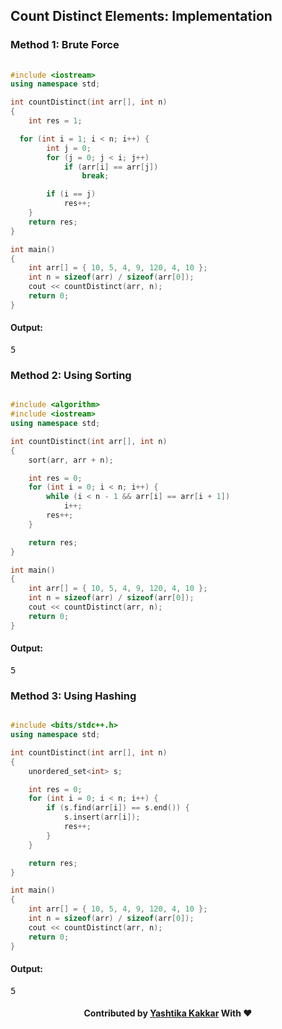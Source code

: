 ## Count Distinct Elements: Implementation

### Method 1: Brute Force

```c++
 
#include <iostream> 
using namespace std; 

int countDistinct(int arr[], int n) 
{ 
	int res = 1; 

  for (int i = 1; i < n; i++) { 
		int j = 0; 
		for (j = 0; j < i; j++) 
			if (arr[i] == arr[j]) 
				break; 

		if (i == j)  
			res++; 
	} 
	return res; 
} 

int main() 
{ 
	int arr[] = { 10, 5, 4, 9, 120, 4, 10 }; 
	int n = sizeof(arr) / sizeof(arr[0]); 
	cout << countDistinct(arr, n); 
	return 0; 
} 

``` 

#### Output:
<pre>
5
</pre>

### Method 2: Using Sorting

```c++

#include <algorithm> 
#include <iostream> 
using namespace std; 

int countDistinct(int arr[], int n) 
{ 
	sort(arr, arr + n); 

	int res = 0; 
	for (int i = 0; i < n; i++) { 
		while (i < n - 1 && arr[i] == arr[i + 1]) 
			i++; 
		res++; 
	} 

	return res; 
} 

int main() 
{ 
	int arr[] = { 10, 5, 4, 9, 120, 4, 10 }; 
	int n = sizeof(arr) / sizeof(arr[0]); 
	cout << countDistinct(arr, n); 
	return 0; 
} 

```

#### Output:
<pre>
5
</pre>

### Method 3: Using Hashing

```c++

#include <bits/stdc++.h> 
using namespace std; 

int countDistinct(int arr[], int n) 
{ 
	unordered_set<int> s; 

	int res = 0; 
	for (int i = 0; i < n; i++) { 
		if (s.find(arr[i]) == s.end()) { 
			s.insert(arr[i]); 
			res++; 
		} 
	} 

	return res; 
} 

int main() 
{ 
	int arr[] = { 10, 5, 4, 9, 120, 4, 10 }; 
	int n = sizeof(arr) / sizeof(arr[0]); 
	cout << countDistinct(arr, n); 
	return 0; 
} 

```

#### Output:
<pre>
5
</pre>

<h4 align="center"> Contributed by <a href="https://github.com/yashtikakakkar">Yashtika Kakkar</a> With ❤️ </h3>
